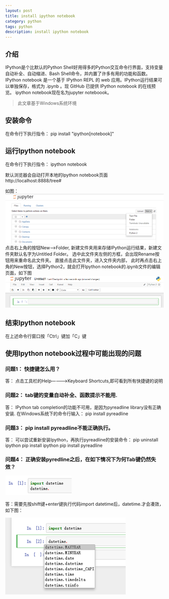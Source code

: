 ```yaml
---
layout: post
title: install ipython notebook 
category: python
tags: python
description: install ipython notebook
---
```


## 介绍
IPython是个比默认的Python Shell好用得多的Python交互命令行界面，支持变量自动补全、自动缩进、Bash Shell命令，并内置了许多有用的功能和函数。
IPython notebook 是一个基于 IPython REPL 的 web 应用。IPython运行结果可以单独保存，格式为 .ipynb 。现 GitHub 已提供 IPython notebook 的在线预览。
ipython notebook现在名为jupyter noteboook。

>此文章基于Windows系统环境

## 安装命令
在命令行下执行指令：
  pip install "ipython[notebook]"

## 运行Ipython notebook
在命令行下执行指令：
  ipython notebook

默认浏览器会自动打开本地的Ipython notebook页面
  http://localhost:8888/tree#

如图：
![](/assets/postImg/2016-03-02-A01.png)
点击右上角的按钮New-->Folder, 新建文件夹用来存储IPython运行结果，新建文件夹默认名字为Untitled Folder。
选中此文件夹左侧的方框，会出现Rename按钮用来重命名此文件夹。
直接点击此文件夹，进入文件夹内部，
此时再点击右上角的New按钮，选择Python2，就会打开Ipython notebook的.ipynb文件的编辑页面，如下图
![](/assets/postImg/2016-03-02-A02.png)

## 结束Ipython notebook
在上述命令行窗口按「Ctrl」键加「C」键

## 使用Ipython notebook过程中可能出现的问题
### 问题1： 快捷键怎么用？

答： 点击工具栏的Help————>Keyboard Shortcuts,即可看到所有快捷键的说明

### 问题2： tab键的变量自动补全、函数提示不能用.

答： IPython tab completion的功能不可用，是因为pyreadline library没有正确安装. 在Windows系统下的命令行输入：
  pip install pyreadline

### 问题3： pip install pyreadline不能正确执行。

答： 可以尝试重新安装Ipython，再执行pyreadline的安装命令：
  pip uninstall ipython
  pip install ipython
  pip install pyreadline

### 问题4： 正确安装pyredline之后，在如下情况下为何Tab键仍然失效？

![](/assets/postImg/2016-03-02-A03.png)

答：需要先按shift键+enter键执行代码import datetime后，datetime.<tab>才会凑效，如下图：

![](/assets/postImg/2016-03-02-A04.png)
